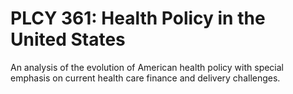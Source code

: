 # PLCY 361: Health Policy in the United States

An analysis of the evolution of American health policy with special emphasis on current health care finance and delivery challenges.